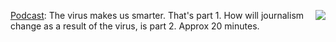 <img src="http://scripting.com/images/2020/07/16/parrot.png" border="0" align="right"><a href="http://scripting.com/2020/07/16/theVirusMakesUsSmarter.m4a">Podcast</a>: The virus makes us smarter. That's part 1. How will journalism change as a result of the virus, is part 2. Approx 20 minutes. 
